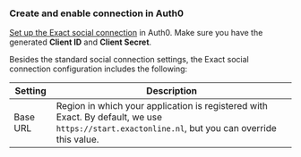 ### Create and enable connection in Auth0

[Set up the Exact social connection](https://auth0.com/docs/dashboard/guides/connections/set-up-connections-social) in Auth0. Make sure you have the generated **Client ID** and **Client Secret**.

Besides the standard social connection settings, the Exact social connection configuration includes the following:

| Setting | Description | 
|---------|-------------|
| Base URL | Region in which your application is registered with Exact. By default, we use `https://start.exactonline.nl`, but you can override this value. |